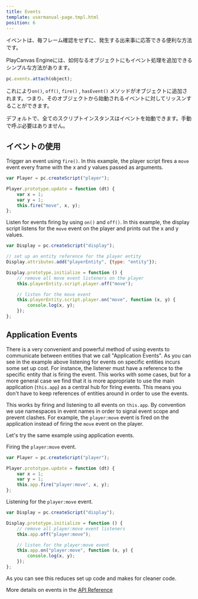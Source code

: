 ```yaml
---
title: Events
template: usermanual-page.tmpl.html
position: 6
---
```


イベントは、毎フレーム確認をせずに、発生する出来事に応答できる便利な方法です。

PlayCanvas Engineには、如何なるオブジェクトにもイベント処理を追加できるシンプルな方法があります。

```javascript
pc.events.attach(object);
```

これにより`on()`, `off()`, `fire()` , `hasEvent()` メソッドがオブジェクトに追加されます。つまり、そのオブジェクトから始動されるイベントに対してリッスンすることができます。

デフォルトで、全てのスクリプトインスタンスはイベントを始動できます。手動で呼ぶ必要はありません。

## イベントの使用

Trigger an event using `fire()`. In this example, the player script fires a `move` event every frame with the x and y values passed as arguments.

```javascript
var Player = pc.createScript("player");

Player.prototype.update = function (dt) {
    var x = 1;
    var y = 1;
    this.fire("move", x, y);
};
```

Listen for events firing by using `on()` and `off()`. In this example, the display script listens for the `move` event on the player and prints out the x and y values.

```javascript
var Display = pc.createScript("display");

// set up an entity reference for the player entity
Display.attributes.add("playerEntity", {type: "entity"});

Display.prototype.initialize = function () {
    // remove all move event listeners on the player
    this.playerEntity.script.player.off("move");

    // listen for the move event
    this.playerEntity.script.player.on("move", function (x, y) {
        console.log(x, y);
    });
};
```

## Application Events

There is a very convenient and powerful method of using events to communicate between entities that we call "Application Events". As you can see in the example above listening for events on specific entities incurs some set up cost. For instance, the listener must have a reference to the specific entity that is firing the event. This works with some cases, but for a more general case we find that it is more appropriate to use the main application (`this.app`) as a central hub for firing events. This means you don't have to keep references of entities around in order to use the events.

This works by firing and listening to all events on `this.app`. By convention we use namespaces in event names in order to signal event scope and prevent clashes. For example, the `player:move` event is fired on the application instead of firing the `move` event on the player.

Let's try the same example using application events.

Firing the `player:move` event.

```javascript
var Player = pc.createScript("player");

Player.prototype.update = function (dt) {
    var x = 1;
    var y = 1;
    this.app.fire("player:move", x, y);
};
```

Listening for the `player:move` event.

```javascript
var Display = pc.createScript("display");

Display.prototype.initialize = function () {
    // remove all player:move event listeners
    this.app.off("player:move");

    // listen for the player:move event
    this.app.on("player:move", function (x, y) {
        console.log(x, y);
    });
};
```

As you can see this reduces set up code and makes for cleaner code.

More details on events in the [API Reference][1]

[1]: http://developer.playcanvas.com/en/api/pc.events.html

